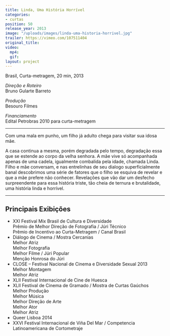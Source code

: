 ```yaml
---
title: Linda, Uma História Horrível
categories:
- curtas
position: 50
release_year: 2013
image: "/uploads/images/linda-uma-historia-horrivel.jpg"
trailer: https://vimeo.com/107511404
original_title: 
video:
  mp4: 
  gif: 
layout: project
---
```


Brasil, Curta-metragem, 20 min, 2013

_Direção e Roteiro_  
Bruno Gularte Barreto

_Produção_  
Besouro Filmes

_Financiamento_  
Edital Petrobras 2010 para curta-metragem

---

Com uma mala em punho, um filho já adulto chega para visitar sua idosa mãe.

A casa continua a mesma, porém degradada pelo tempo, degradação essa que se estende ao corpo da velha senhora. A mãe vive só acompanhada apenas de uma cadela, igualmente combalida pela idade, chamada Linda. Filho e mãe conversam, e nas entrelinhas de seu dialogo superficialmente banal descobrimos uma série de fatores que o filho se esquiva de revelar e que a mãe prefere não conhecer. Revelações que vão dar um desfecho surpreendente para essa história triste, tão cheia de ternura e brutalidade, uma história linda e horrível.

---

## Principais Exibições

- XXI Festival Mix Brasil de Cultura e Diversidade  
  Prêmio de Melhor Direção de Fotografia / Júri Técnico  
  Prêmio de Incentivo ao Curta-Metragem / Canal Brasil
- Diálogo de Cinema / Mostra Cercanias  
  Melhor Atriz  
  Melhor Fotografia  
  Melhor Filme / Júri Popular  
  Menção Honrosa do Júri
- CLOSE – Festival Nacional de Cinema e Diversidade Sexual 2013  
  Melhor Montagem  
  Melhor Atriz
- XLII Festival Internacional de Cine de Huesca
- XLII Festival de Cinema de Gramado / Mostra de Curtas Gaúchos  
  Melhor Produção  
  Melhor Música  
  Melhor Direção de Arte  
  Melhor Ator  
  Melhor Atriz
- Queer Lisboa 2014
- XXVI Festival Internacional de Viña Del Mar / Competencia Latinoamericana de Cortometraje
